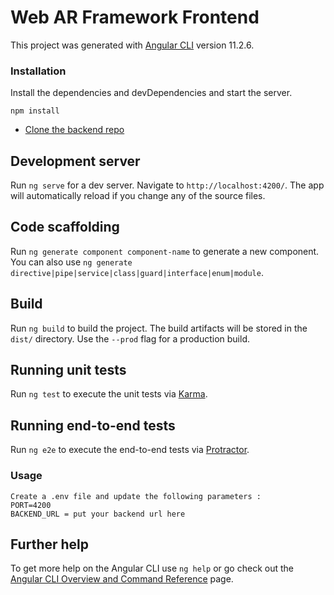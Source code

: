 # Web AR Framework Frontend

This project was generated with [Angular CLI](https://github.com/angular/angular-cli) version 11.2.6.

### Installation

Install the dependencies and devDependencies and start the server.
```
npm install
```
* [Clone the backend repo](https://github.com/shaddeykatri/business-and-retail-web-ar)

## Development server

Run `ng serve` for a dev server. Navigate to `http://localhost:4200/`. The app will automatically reload if you change any of the source files.

## Code scaffolding

Run `ng generate component component-name` to generate a new component. You can also use `ng generate directive|pipe|service|class|guard|interface|enum|module`.

## Build

Run `ng build` to build the project. The build artifacts will be stored in the `dist/` directory. Use the `--prod` flag for a production build.

## Running unit tests

Run `ng test` to execute the unit tests via [Karma](https://karma-runner.github.io).

## Running end-to-end tests

Run `ng e2e` to execute the end-to-end tests via [Protractor](http://www.protractortest.org/).

### Usage
```
Create a .env file and update the following parameters : 
PORT=4200
BACKEND_URL = put your backend url here
```

## Further help

To get more help on the Angular CLI use `ng help` or go check out the [Angular CLI Overview and Command Reference](https://angular.io/cli) page.
